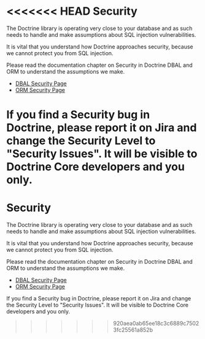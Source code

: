 <<<<<<< HEAD
Security
========

The Doctrine library is operating very close to your database and as such needs
to handle and make assumptions about SQL injection vulnerabilities.

It is vital that you understand how Doctrine approaches security, because
we cannot protect you from SQL injection.

Please read the documentation chapter on Security in Doctrine DBAL and ORM to
understand the assumptions we make.

- [DBAL Security Page](https://github.com/doctrine/dbal/blob/master/docs/en/reference/security.rst)
- [ORM Security Page](https://github.com/doctrine/doctrine2/blob/master/docs/en/reference/security.rst)

If you find a Security bug in Doctrine, please report it on Jira and change the
Security Level to "Security Issues". It will be visible to Doctrine Core
developers and you only.
=======
Security
========

The Doctrine library is operating very close to your database and as such needs
to handle and make assumptions about SQL injection vulnerabilities.

It is vital that you understand how Doctrine approaches security, because
we cannot protect you from SQL injection.

Please read the documentation chapter on Security in Doctrine DBAL and ORM to
understand the assumptions we make.

- [DBAL Security Page](https://github.com/doctrine/dbal/blob/master/docs/en/reference/security.rst)
- [ORM Security Page](https://github.com/doctrine/doctrine2/blob/master/docs/en/reference/security.rst)

If you find a Security bug in Doctrine, please report it on Jira and change the
Security Level to "Security Issues". It will be visible to Doctrine Core
developers and you only.
>>>>>>> 920aea0ab65ee18c3c6889c75023fc25561a852b
